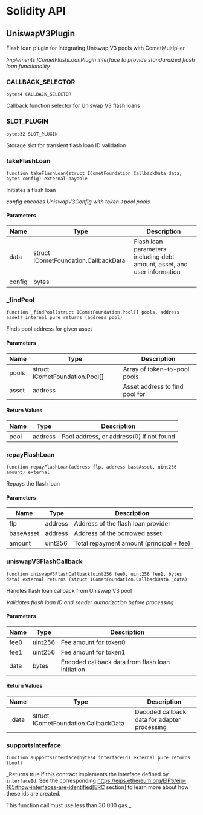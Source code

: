 # Solidity API

## UniswapV3Plugin

Flash loan plugin for integrating Uniswap V3 pools with CometMultiplier

_Implements ICometFlashLoanPlugin interface to provide standardized flash loan functionality_

### CALLBACK_SELECTOR

```solidity
bytes4 CALLBACK_SELECTOR
```

Callback function selector for Uniswap V3 flash loans

### SLOT_PLUGIN

```solidity
bytes32 SLOT_PLUGIN
```

Storage slot for transient flash loan ID validation

### takeFlashLoan

```solidity
function takeFlashLoan(struct ICometFoundation.CallbackData data, bytes config) external payable
```

Initiates a flash loan

_config encodes UniswapV3Config with token->pool pools_

#### Parameters

| Name   | Type                                 | Description                                                              |
| ------ | ------------------------------------ | ------------------------------------------------------------------------ |
| data   | struct ICometFoundation.CallbackData | Flash loan parameters including debt amount, asset, and user information |
| config | bytes                                |                                                                          |

### \_findPool

```solidity
function _findPool(struct ICometFoundation.Pool[] pools, address asset) internal pure returns (address pool)
```

Finds pool address for given asset

#### Parameters

| Name  | Type                           | Description                    |
| ----- | ------------------------------ | ------------------------------ |
| pools | struct ICometFoundation.Pool[] | Array of token-to-pool pools   |
| asset | address                        | Asset address to find pool for |

#### Return Values

| Name | Type    | Description                              |
| ---- | ------- | ---------------------------------------- |
| pool | address | Pool address, or address(0) if not found |

### repayFlashLoan

```solidity
function repayFlashLoan(address flp, address baseAsset, uint256 amount) external
```

Repays the flash loan

#### Parameters

| Name      | Type    | Description                              |
| --------- | ------- | ---------------------------------------- |
| flp       | address | Address of the flash loan provider       |
| baseAsset | address | Address of the borrowed asset            |
| amount    | uint256 | Total repayment amount (principal + fee) |

### uniswapV3FlashCallback

```solidity
function uniswapV3FlashCallback(uint256 fee0, uint256 fee1, bytes data) external returns (struct ICometFoundation.CallbackData _data)
```

Handles flash loan callback from Uniswap V3 pool

_Validates flash loan ID and sender authorization before processing_

#### Parameters

| Name | Type    | Description                                      |
| ---- | ------- | ------------------------------------------------ |
| fee0 | uint256 | Fee amount for token0                            |
| fee1 | uint256 | Fee amount for token1                            |
| data | bytes   | Encoded callback data from flash loan initiation |

#### Return Values

| Name   | Type                                 | Description                                  |
| ------ | ------------------------------------ | -------------------------------------------- |
| \_data | struct ICometFoundation.CallbackData | Decoded callback data for adapter processing |

### supportsInterface

```solidity
function supportsInterface(bytes4 interfaceId) external pure returns (bool)
```

\_Returns true if this contract implements the interface defined by
`interfaceId`. See the corresponding
https://eips.ethereum.org/EIPS/eip-165#how-interfaces-are-identified[ERC section]
to learn more about how these ids are created.

This function call must use less than 30 000 gas.\_
